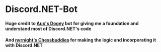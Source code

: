 # Discord.NET-Bot

#### Huge credit to [Aux's Dogey](https://github.com/Aux/Dogey) bot for giving me a foundation and understand most of Discord.NET's code
#### And [nvrnight's Chessbuddies](https://github.com/nvrnight/chessbuddies/) for making the logic and incorporating it with Discord.NET